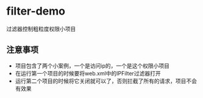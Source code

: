 # filter-demo
过滤器控制粗粒度权限小项目
## 注意事项
- 项目包含了两个小案例，一个是访问ip的，一个是这个权限小项目
- 在运行第一个项目的时候要将web.xml中的IPFilter过滤器打开
- 运行第二个项目的时候将它关闭就可以了，否则拦截了所有的请求，项目不会有效果
